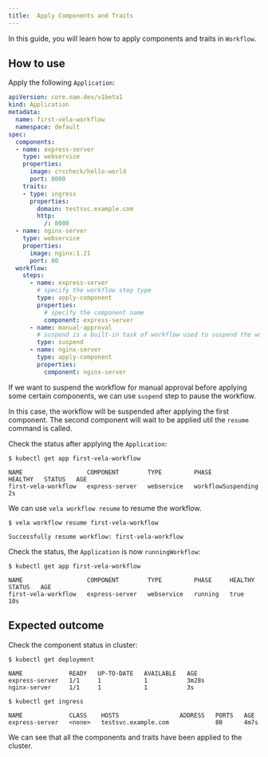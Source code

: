 ```yaml
---
title:  Apply Components and Traits
---
```


In this guide, you will learn how to apply components and traits in `Workflow`.

## How to use

Apply the following `Application`:

```yaml
apiVersion: core.oam.dev/v1beta1
kind: Application
metadata:
  name: first-vela-workflow
  namespace: default
spec:
  components:
  - name: express-server
    type: webservice
    properties:
      image: crccheck/hello-world
      port: 8000
    traits:
    - type: ingress
      properties:
        domain: testsvc.example.com
        http:
          /: 8000
  - name: nginx-server
    type: webservice
    properties:
      image: nginx:1.21
      port: 80
  workflow:
    steps:
      - name: express-server
        # specify the workflow step type
        type: apply-component
        properties:
          # specify the component name
          component: express-server
      - name: manual-approval
        # suspend is a built-in task of workflow used to suspend the workflow
        type: suspend
      - name: nginx-server
        type: apply-component
        properties:
          component: nginx-server
```

If we want to suspend the workflow for manual approval before applying some certain components, we can use `suspend` step to pause the workflow.

In this case, the workflow will be suspended after applying the first component. The second component will wait to be applied util the `resume` command is called.

Check the status after applying the `Application`:

```shell
$ kubectl get app first-vela-workflow

NAME                  COMPONENT        TYPE         PHASE                HEALTHY   STATUS   AGE
first-vela-workflow   express-server   webservice   workflowSuspending                      2s
```

We can use `vela workflow resume` to resume the workflow.

```shell
$ vela workflow resume first-vela-workflow

Successfully resume workflow: first-vela-workflow
```

Check the status, the `Application` is now `runningWorkflow`:

```shell
$ kubectl get app first-vela-workflow

NAME                  COMPONENT        TYPE         PHASE     HEALTHY   STATUS   AGE
first-vela-workflow   express-server   webservice   running   true               10s
```
## Expected outcome

Check the component status in cluster:

```shell
$ kubectl get deployment

NAME             READY   UP-TO-DATE   AVAILABLE   AGE
express-server   1/1     1            1           3m28s
nginx-server     1/1     1            1           3s

$ kubectl get ingress

NAME             CLASS    HOSTS                 ADDRESS   PORTS   AGE
express-server   <none>   testsvc.example.com             80      4m7s
```

We can see that all the components and traits have been applied to the cluster.
